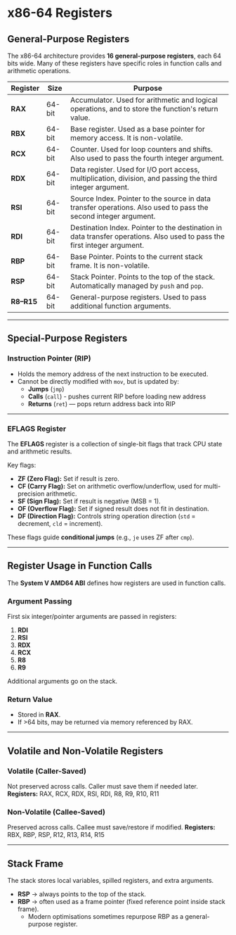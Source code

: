 # x86-64 Registers

## General-Purpose Registers

The x86-64 architecture provides **16 general-purpose registers**, each 64 bits wide. Many of these registers have specific roles in function calls and arithmetic operations.

| Register | Size    | Purpose |
|----------|---------|---------|
| **RAX**  | 64-bit  | Accumulator. Used for arithmetic and logical operations, and to store the function's return value. |
| **RBX**  | 64-bit  | Base register. Used as a base pointer for memory access. It is non-volatile. |
| **RCX**  | 64-bit  | Counter. Used for loop counters and shifts. Also used to pass the fourth integer argument. |
| **RDX**  | 64-bit  | Data register. Used for I/O port access, multiplication, division, and passing the third integer argument. |
| **RSI**  | 64-bit  | Source Index. Pointer to the source in data transfer operations. Also used to pass the second integer argument. |
| **RDI**  | 64-bit  | Destination Index. Pointer to the destination in data transfer operations. Also used to pass the first integer argument. |
| **RBP**  | 64-bit  | Base Pointer. Points to the current stack frame. It is non-volatile. |
| **RSP**  | 64-bit  | Stack Pointer. Points to the top of the stack. Automatically managed by `push` and `pop`. |
| **R8–R15** | 64-bit | General-purpose registers. Used to pass additional function arguments. |

---

## Special-Purpose Registers

### Instruction Pointer (RIP)

- Holds the memory address of the next instruction to be executed.
- Cannot be directly modified with `mov`, but is updated by:
  - **Jumps** (`jmp`)
  - **Calls** (`call`) - pushes current RIP before loading new address
  - **Returns** (`ret`) — pops return address back into RIP

---

### EFLAGS Register

The **EFLAGS** register is a collection of single-bit flags that track CPU state and arithmetic results.

Key flags:

- **ZF (Zero Flag):** Set if result is zero.
- **CF (Carry Flag):** Set on arithmetic overflow/underflow, used for multi-precision arithmetic.
- **SF (Sign Flag):** Set if result is negative (MSB = 1).
- **OF (Overflow Flag):** Set if signed result does not fit in destination.
- **DF (Direction Flag):** Controls string operation direction (`std` = decrement, `cld` = increment).

These flags guide **conditional jumps** (e.g., `je` uses ZF after `cmp`).

---

## Register Usage in Function Calls

The **System V AMD64 ABI** defines how registers are used in function calls.

### Argument Passing

First six integer/pointer arguments are passed in registers:

1. **RDI**
2. **RSI**
3. **RDX**
4. **RCX**
5. **R8**
6. **R9**

Additional arguments go on the stack.

### Return Value

- Stored in **RAX**.
- If >64 bits, may be returned via memory referenced by RAX.

---

## Volatile and Non-Volatile Registers

### Volatile (Caller-Saved)
Not preserved across calls. Caller must save them if needed later.
**Registers:** RAX, RCX, RDX, RSI, RDI, R8, R9, R10, R11

### Non-Volatile (Callee-Saved)
Preserved across calls. Callee must save/restore if modified.
**Registers:** RBX, RBP, RSP, R12, R13, R14, R15

---

## Stack Frame

The stack stores local variables, spilled registers, and extra arguments.

- **RSP** → always points to the top of the stack.
- **RBP** → often used as a frame pointer (fixed reference point inside stack frame).
  - Modern optimisations sometimes repurpose RBP as a general-purpose register.


